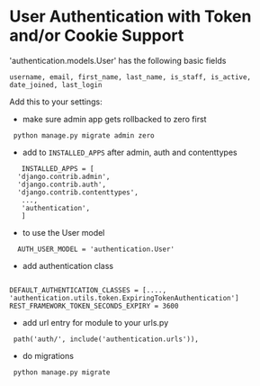 # User Authentication with Token and/or Cookie Support

'authentication.models.User' has the following basic fields

`username, email, first_name, last_name, is_staff, is_active, date_joined, last_login`


Add this to your settings:
 
   - make sure admin app gets rollbacked to zero first
   ```
    python manage.py migrate admin zero
   ```

  - add to `INSTALLED_APPS` after admin, auth and contenttypes
  ```
     INSTALLED_APPS = [
    'django.contrib.admin',
    'django.contrib.auth',
    'django.contrib.contenttypes',
     ...,
     'authentication',
     ]
  ```

  - to use the User model
  
  ```
    AUTH_USER_MODEL = 'authentication.User'
  ```
  
  - add authentication class
   ```
   
   DEFAULT_AUTHENTICATION_CLASSES = [...., 'authentication.utils.token.ExpiringTokenAuthentication']
   REST_FRAMEWORK_TOKEN_SECONDS_EXPIRY = 3600
   ```
   - add url entry for module to your urls.py
   ```
    path('auth/', include('authentication.urls')),
   ```

   - do migrations
   ```
    python manage.py migrate
   ```
